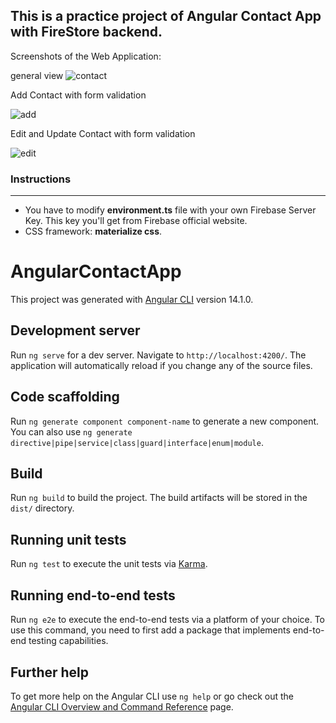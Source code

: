 <h2>This is a practice project of Angular Contact App  with FireStore backend. </h2>
Screenshots of the Web Application:

general view
![contact](https://user-images.githubusercontent.com/29815600/219708548-8cffd727-9e1e-42a6-8352-f86bf65b40b4.png)

Add Contact with form validation

![add](https://user-images.githubusercontent.com/29815600/219711370-213a237b-e24f-4f02-82d4-a426e00c9ce0.png)


Edit and Update Contact with form validation

![edit](https://user-images.githubusercontent.com/29815600/219709977-5af084c6-fa9a-4fc6-93de-642b716f2878.png)



<h3>Instructions</h3>
<hr>
<ul>
<li>You have to modify <b>environment.ts</b> file with your own Firebase Server Key. This key you'll get from Firebase official website.
</li>
<li>CSS framework: <b>materialize css</b>.
</li>
</ul>








# AngularContactApp

This project was generated with [Angular CLI](https://github.com/angular/angular-cli) version 14.1.0.

## Development server

Run `ng serve` for a dev server. Navigate to `http://localhost:4200/`. The application will automatically reload if you change any of the source files.

## Code scaffolding

Run `ng generate component component-name` to generate a new component. You can also use `ng generate directive|pipe|service|class|guard|interface|enum|module`.

## Build

Run `ng build` to build the project. The build artifacts will be stored in the `dist/` directory.

## Running unit tests

Run `ng test` to execute the unit tests via [Karma](https://karma-runner.github.io).

## Running end-to-end tests

Run `ng e2e` to execute the end-to-end tests via a platform of your choice. To use this command, you need to first add a package that implements end-to-end testing capabilities.

## Further help

To get more help on the Angular CLI use `ng help` or go check out the [Angular CLI Overview and Command Reference](https://angular.io/cli) page.
